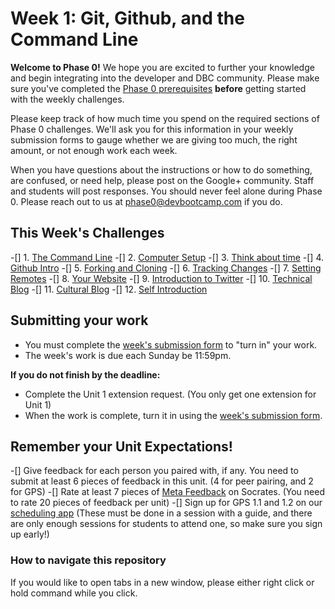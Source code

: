 # Week 1: Git, Github, and the Command Line

**Welcome to Phase 0!** We hope you are excited to further your knowledge and begin integrating into the developer and DBC community. Please make sure you've completed the [Phase 0 prerequisites](https://github.com/Devbootcamp/phase-0-handbook/blob/master/phase-0-prerequisites.md) **before** getting started with the weekly challenges.

Please keep track of how much time you spend on the required sections of Phase 0 challenges. We'll ask you for this information in your weekly submission forms to gauge whether we are giving too much, the right amount, or not enough work each week.

When you have questions about the instructions or how to do something, are confused, or need help, please post on the Google+ community. Staff and students will post responses. You should never feel alone during Phase 0. Please reach out to us at <phase0@devbootcamp.com> if you do.

## This Week's Challenges

-[] 1. [The Command Line](1-command-line)
-[] 2. [Computer Setup](2-computer-setup)
-[] 3. [Think about time](3-think-about-time)
-[] 4. [Github Intro](4-github-intro)
-[] 5. [Forking and Cloning](5-fork-clone)
-[] 6. [Tracking Changes](6-tracking-changes)
-[] 7. [Setting Remotes](7-set-remotes)
-[] 8. [Your Website](8-new-repo)
-[] 9. [Introduction to Twitter](9-twitter-intro.md)
-[] 10. [Technical Blog](10-technical-blog.md)
-[] 11. [Cultural Blog](11-cultural-blog.md)
-[] 12. [Self Introduction](12-self-introduction.md)

## Submitting your work
- You must complete the [week's submission form](http://apply.devbootcamp.com) to "turn in" your work.
- The week's work is due each Sunday be 11:59pm.

**If you do not finish by the deadline:**
- Complete the Unit 1 extension request. (You only get one extension for Unit 1)
- When the work is complete, turn it in using the [week's submission form](http://apply.devbootcamp.com).


## Remember your Unit Expectations!
-[] Give feedback for each person you paired with, if any. You need to submit at least 6 pieces of feedback in this unit. (4 for peer pairing, and 2 for GPS)
-[] Rate at least 7 pieces of [Meta Feedback](https://socrates.devbootcamp.com/feedback) on Socrates. (You need to rate 20 pieces of feedback per unit)
-[] Sign up for GPS 1.1 and 1.2 on our [scheduling app](https://phase0.devbootcamp.com/login) (These must be done in a session with a guide, and there are only enough sessions for students to attend one, so make sure you sign up early!)


### How to navigate this repository
If you would like to open tabs in a new window, please either right click or hold command while you click.